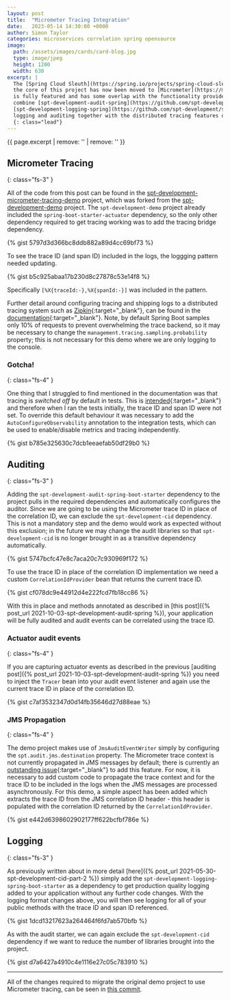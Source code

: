 ```yaml
---
layout: post
title:  "Micrometer Tracing Integration"
date:   2023-05-14 14:30:00 +0000
author: Simon Taylor
categories: microservices correlation spring opensource
image:
  path: /assets/images/cards/card-blog.jpg
  type: image/jpeg
  height: 1200
  width: 630
excerpt: |
  The [Spring Cloud Sleuth](https://spring.io/projects/spring-cloud-sleuth){:target="_blank"} project provided functionality for distributed tracing; 
  the core of this project has now been moved to [Micrometer](https://micrometer.io/){:target="_blank"}. The distributed tracing provided by Micrometer
  is fully featured and has some overlap with the functionality provided by the spt-development-cid-* projects. In this post I will demonstrate how to 
  combine [spt-development-audit-spring](https://github.com/spt-development/spt-development-audit-spring) and 
  [spt-development-logging-spring](https://github.com/spt-development/spt-development-logging-spring) with Micrometer to get production quality
  logging and auditing together with the distributed tracing features of Micrometer.
  {: class="lead"}
---
```

{{ page.excerpt | remove: '<span class="d-inline d-md-none d-xl-inline">' | remove: '</span>' }}

## Micrometer Tracing
{: class="fs-3" }

All of the code from this post can be found in the 
[spt-development-micrometer-tracing-demo](https://github.com/spt-development/spt-development-micrometer-tracing-demo) project, which was forked
from the [spt-development-demo](https://github.com/spt-development/spt-development-demo) project. The `spt-development-demo` project already included 
the `spring-boot-starter-actuator` dependency, so the only other dependency required to get tracing working was to add the tracing bridge dependency.

{% gist 5797d3d366bc8ddb882a89d4cc69bf73 %}

To see the trace ID (and span ID) included in the logs, the loggging pattern needed updating.

{% gist b5c925abaa17b230d8c27878c53e14f8 %}

Specifically `[%X{traceId:-},%X{spanId:-}]` was included in the pattern.

Further detail around configuring tracing and shipping logs to a distributed tracing system such as
[Zipkin](https://zipkin.io/){:target="_blank"}, can be found in the
[documentation](https://docs.spring.io/spring-boot/docs/current/reference/htmlsingle/#actuator.micrometer-tracing){:target="_blank"}. Note, by default 
Spring Boot samples only 10% of requests to prevent overwhelming the trace backend, so it may be necessary to change the `management.tracing.sampling.probability`
property; this is not necessary for this demo where we are only logging to the console.

### Gotcha!
{: class="fs-4" }

One thing that I struggled to find mentioned in the documentation was that tracing is *switched off* by default in tests. This is 
[intended](https://github.com/spring-projects/spring-boot/issues/31308){:target="_blank"} and therefore when I ran the tests initially, the trace 
ID and span ID were <span class="fst-italic">not set</span>. To override this default behaviour it was necessary to add the `AutoConfigureObservability` 
annotation to the integration tests, which can be used to enable/disable metrics and tracing independently.

{% gist b785e325630c7dcb1eeaefab50df29b0 %}

## Auditing
{: class="fs-3" }

Adding the `spt-development-audit-spring-boot-starter` dependency to the project pulls in the required dependencies and automatically configures the
auditor. Since we are going to be using the Micrometer trace ID in place of the correlation ID, we can exclude the `spt-development-cid` 
dependency. This is not a mandatory step and the demo would work as expected without this exclusion; in the future we may change the audit 
libraries so that `spt-development-cid` is no longer brought in as a transitive dependency automatically.

{% gist 5747bcfc47e8c7aca20c7c930969f172 %}

To use the trace ID in place of the correlation ID implementation we need a custom `CorrelationIdProvider` bean that returns the current trace ID.

{% gist cf078dc9e44912d4e222fcd7fb18cc86 %}

With this in place and methods annotated as described in [this post]({% post_url 2021-10-03-spt-development-audit-spring %}), your application will be 
fully audited and audit events can be correlated using the trace ID.

### Actuator audit events
{: class="fs-4" }

If you are capturing actuator events as described in the previous [auditing post]({% post_url 2021-10-03-spt-development-audit-spring %}) you 
need to inject the `Tracer` bean into your audit event listener and again use the current trace ID in place of the correlation ID.

{% gist c7af3532347d0d14fb35646d27d88eae %}

### JMS Propagation
{: class="fs-4" }

The demo project makes use of `JmsAuditEventWriter` simply by configuring the `spt.audit.jms.destination` property. The Micrometer trace context
is not currently propagated in JMS messages by default; there is currently an 
[outstanding issue](https://github.com/spring-projects/spring-framework/issues/30335){:target="_blank"} to add this feature. For now, it is necessary 
to add custom code to propagate the trace context and for the trace ID to be included in the logs when the JMS messages are processed asynchronously. 
For this demo, a simple aspect has been added which extracts the trace ID from the JMS correlation ID header - this header is populated with
the correlation ID returned by the `CorrelationIdProvider`.

{% gist e442d6398602902177ff622bcfbf786e %}

## Logging
{: class="fs-3" }

As previously written about in more detail [here]({% post_url 2021-05-30-spt-development-cid-part-2 %}) simply add the `spt-development-logging-spring-boot-starter`
as a dependency to get production quality logging added to your application without any further code changes. With the logging format changes above, you will then
see logging for all of your public methods with the trace ID and span ID referenced.

{% gist 1dcd13217623a264464f6fd7ab570bfb %}

As with the audit starter, we can again exclude the `spt-development-cid` dependency if we want to reduce the number of libraries brought into the
project.

{% gist d7a6427a4910c4e1116e27c05c783910 %}

---

All of the changes required to migrate the original demo project to use Micrometer tracing, can be seen in 
[this commit](https://github.com/spt-development/spt-development-micrometer-tracing-demo/commit/1d9449246ecdd5f819b3d36cbc07d3e8867f34de).
